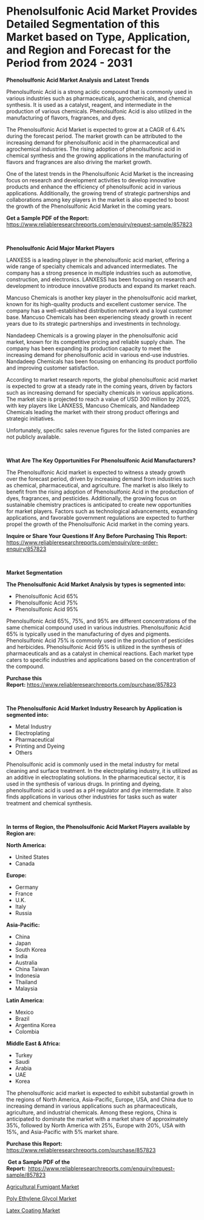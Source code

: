 <p><h1>Phenolsulfonic Acid Market Provides Detailed Segmentation of this Market based on Type, Application, and Region and Forecast for the Period from 2024 - 2031</h1></p><p><strong>Phenolsulfonic Acid Market Analysis and Latest Trends</strong></p>
<p><p>Phenolsulfonic Acid is a strong acidic compound that is commonly used in various industries such as pharmaceuticals, agrochemicals, and chemical synthesis. It is used as a catalyst, reagent, and intermediate in the production of various chemicals. Phenolsulfonic Acid is also utilized in the manufacturing of flavors, fragrances, and dyes.</p><p>The Phenolsulfonic Acid Market is expected to grow at a CAGR of 6.4% during the forecast period. The market growth can be attributed to the increasing demand for phenolsulfonic acid in the pharmaceutical and agrochemical industries. The rising adoption of phenolsulfonic acid in chemical synthesis and the growing applications in the manufacturing of flavors and fragrances are also driving the market growth.</p><p>One of the latest trends in the Phenolsulfonic Acid Market is the increasing focus on research and development activities to develop innovative products and enhance the efficiency of phenolsulfonic acid in various applications. Additionally, the growing trend of strategic partnerships and collaborations among key players in the market is also expected to boost the growth of the Phenolsulfonic Acid Market in the coming years.</p></p>
<p><strong>Get a Sample PDF of the Report:&nbsp;</strong> <a href="https://www.reliableresearchreports.com/enquiry/request-sample/857823">https://www.reliableresearchreports.com/enquiry/request-sample/857823</a></p>
<p>&nbsp;</p>
<p><strong>Phenolsulfonic Acid Major Market Players</strong></p>
<p><p>LANXESS is a leading player in the phenolsulfonic acid market, offering a wide range of specialty chemicals and advanced intermediates. The company has a strong presence in multiple industries such as automotive, construction, and electronics. LANXESS has been focusing on research and development to introduce innovative products and expand its market reach.</p><p>Mancuso Chemicals is another key player in the phenolsulfonic acid market, known for its high-quality products and excellent customer service. The company has a well-established distribution network and a loyal customer base. Mancuso Chemicals has been experiencing steady growth in recent years due to its strategic partnerships and investments in technology.</p><p>Nandadeep Chemicals is a growing player in the phenolsulfonic acid market, known for its competitive pricing and reliable supply chain. The company has been expanding its production capacity to meet the increasing demand for phenolsulfonic acid in various end-use industries. Nandadeep Chemicals has been focusing on enhancing its product portfolio and improving customer satisfaction.</p><p>According to market research reports, the global phenolsulfonic acid market is expected to grow at a steady rate in the coming years, driven by factors such as increasing demand for specialty chemicals in various applications. The market size is projected to reach a value of USD 300 million by 2025, with key players like LANXESS, Mancuso Chemicals, and Nandadeep Chemicals leading the market with their strong product offerings and strategic initiatives.</p><p>Unfortunately, specific sales revenue figures for the listed companies are not publicly available.</p></p>
<p>&nbsp;</p>
<p><strong>What Are The Key Opportunities For Phenolsulfonic Acid Manufacturers?</strong></p>
<p><p>The Phenolsulfonic Acid market is expected to witness a steady growth over the forecast period, driven by increasing demand from industries such as chemical, pharmaceutical, and agriculture. The market is also likely to benefit from the rising adoption of Phenolsulfonic Acid in the production of dyes, fragrances, and pesticides. Additionally, the growing focus on sustainable chemistry practices is anticipated to create new opportunities for market players. Factors such as technological advancements, expanding applications, and favorable government regulations are expected to further propel the growth of the Phenolsulfonic Acid market in the coming years.</p></p>
<p><strong>Inquire or Share Your Questions If Any Before Purchasing This Report:</strong> <a href="https://www.reliableresearchreports.com/enquiry/pre-order-enquiry/857823">https://www.reliableresearchreports.com/enquiry/pre-order-enquiry/857823</a></p>
<p>&nbsp;</p>
<p><strong>Market Segmentation</strong></p>
<p><strong>The Phenolsulfonic Acid Market Analysis by types is segmented into:</strong></p>
<p><ul><li>Phenolsulfonic Acid 65%</li><li>Phenolsulfonic Acid 75%</li><li>Phenolsulfonic Acid 95%</li></ul></p>
<p><p>Phenolsulfonic Acid 65%, 75%, and 95% are different concentrations of the same chemical compound used in various industries. Phenolsulfonic Acid 65% is typically used in the manufacturing of dyes and pigments. Phenolsulfonic Acid 75% is commonly used in the production of pesticides and herbicides. Phenolsulfonic Acid 95% is utilized in the synthesis of pharmaceuticals and as a catalyst in chemical reactions. Each market type caters to specific industries and applications based on the concentration of the compound.</p></p>
<p><strong>Purchase this Report:&nbsp;</strong><a href="https://www.reliableresearchreports.com/purchase/857823">https://www.reliableresearchreports.com/purchase/857823</a></p>
<p>&nbsp;</p>
<p><strong>The Phenolsulfonic Acid Market Industry Research by Application is segmented into:</strong></p>
<p><ul><li>Metal Industry</li><li>Electroplating</li><li>Pharmaceutical</li><li>Printing and Dyeing</li><li>Others</li></ul></p>
<p><p>Phenolsulfonic acid is commonly used in the metal industry for metal cleaning and surface treatment. In the electroplating industry, it is utilized as an additive in electroplating solutions. In the pharmaceutical sector, it is used in the synthesis of various drugs. In printing and dyeing, phenolsulfonic acid is used as a pH regulator and dye intermediate. It also finds applications in various other industries for tasks such as water treatment and chemical synthesis.</p></p>
<p>&nbsp;</p>
<p><strong>In terms of Region, the Phenolsulfonic Acid Market Players available by Region are:</strong></p>
<p>
    <p> <strong> North America: </strong>
        <ul>
            <li>United States</li>
            <li>Canada</li>
        </ul>
        </p> 
    <p> <strong> Europe: </strong>
        <ul>
            <li>Germany</li>
            <li>France</li>
            <li>U.K.</li>
            <li>Italy</li>
            <li>Russia</li>
        </ul>
        </p> 
    <p> <strong> Asia-Pacific: </strong>
        <ul>
            <li>China</li>
            <li>Japan</li>
            <li>South Korea</li>
            <li>India</li>
            <li>Australia</li>
            <li>China Taiwan</li>
            <li>Indonesia</li>
            <li>Thailand</li>
            <li>Malaysia</li>
        </ul>
        </p> 
    <p> <strong> Latin America: </strong>
        <ul>
            <li>Mexico</li>
            <li>Brazil</li>
            <li>Argentina Korea</li>
            <li>Colombia</li>
        </ul>
        </p> 
    <p> <strong> Middle East & Africa: </strong>
        <ul>
            <li>Turkey</li>
            <li>Saudi</li>
            <li>Arabia</li>
            <li>UAE</li>
            <li>Korea</li>
        </ul>
    </p>
    </p>
<p><p>The phenolsulfonic acid market is expected to exhibit substantial growth in the regions of North America, Asia-Pacific, Europe, USA, and China due to increasing demand in various applications such as pharmaceuticals, agriculture, and industrial chemicals. Among these regions, China is anticipated to dominate the market with a market share of approximately 35%, followed by North America with 25%, Europe with 20%, USA with 15%, and Asia-Pacific with 5% market share.</p></p>
<p><strong>Purchase this Report: </strong><a href="https://www.reliableresearchreports.com/purchase/857823">https://www.reliableresearchreports.com/purchase/857823</a></p>
<p>&nbsp;<strong>Get a Sample PDF of the Report:&nbsp;&nbsp;</strong><a href="https://www.reliableresearchreports.com/enquiry/request-sample/857823">https://www.reliableresearchreports.com/enquiry/request-sample/857823</a></p>
<p><strong></strong></p>
<p><p><a href="https://view.publitas.com/reportprime-1/agricultural-fumigant-market-size-reflecting-a-forecast-till-2030-market-by-type-by-application-and-by-geography/">Agricultural Fumigant Market</a></p><p><a href="https://view.publitas.com/reportprime-1/global-poly-ethylene-glycol-market-size-and-market-trends-insights-and-projections-from-2023-to-2030/">Poly Ethylene Glycol Market</a></p><p><a href="https://view.publitas.com/reportprime-1/latex-coating-market-furnish-information-about-market-size-market-share-market-dynamics-and-projections-spanning-from-2023-to-2030/">Latex Coating Market</a></p></p>
